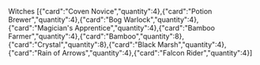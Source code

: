 Witches
[{"card":"Coven Novice","quantity":4},{"card":"Potion Brewer","quantity":4},{"card":"Bog Warlock","quantity":4},{"card":"Magician's Apprentice","quantity":4},{"card":"Bamboo Farmer","quantity":4},{"card":"Bamboo","quantity":8},{"card":"Crystal","quantity":8},{"card":"Black Marsh","quantity":4},{"card":"Rain of Arrows","quantity":4},{"card":"Falcon Rider","quantity":4}]

